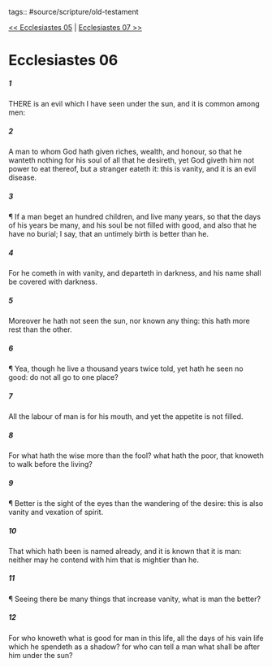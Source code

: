 tags:: #source/scripture/old-testament

[<< Ecclesiastes 05](/old-testament/21_Ecclesiastes/Ecclesiastes_05.md) | [Ecclesiastes 07 >>](/old-testament/21_Ecclesiastes/Ecclesiastes_07.md)

# Ecclesiastes 06

##### 1

THERE is an evil which I have seen under the sun, and it is common among men:

##### 2

A man to whom God hath given riches, wealth, and honour, so that he wanteth nothing for his soul of all that he desireth, yet God giveth him not power to eat thereof, but a stranger eateth it: this is vanity, and it is an evil disease.

##### 3

¶ If a man beget an hundred children, and live many years, so that the days of his years be many, and his soul be not filled with good, and also that he have no burial; I say, that an untimely birth is better than he.

##### 4

For he cometh in with vanity, and departeth in darkness, and his name shall be covered with darkness.

##### 5

Moreover he hath not seen the sun, nor known any thing: this hath more rest than the other.

##### 6

¶ Yea, though he live a thousand years twice told, yet hath he seen no good: do not all go to one place?

##### 7

All the labour of man is for his mouth, and yet the appetite is not filled.

##### 8

For what hath the wise more than the fool? what hath the poor, that knoweth to walk before the living?

##### 9

¶ Better is the sight of the eyes than the wandering of the desire: this is also vanity and vexation of spirit.

##### 10

That which hath been is named already, and it is known that it is man: neither may he contend with him that is mightier than he.

##### 11

¶ Seeing there be many things that increase vanity, what is man the better?

##### 12

For who knoweth what is good for man in this life, all the days of his vain life which he spendeth as a shadow? for who can tell a man what shall be after him under the sun?
